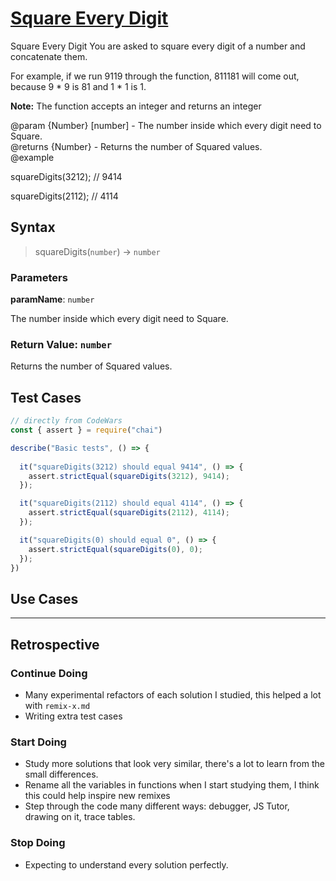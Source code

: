# [Square Every Digit](https://www.codewars.com/kata/546e2562b03326a88e000020/train/javascript)


Square Every Digit 
You are asked to square every digit of a number and concatenate them.

For example, if we run 9119 through the function, 811181 will come out, because 9 * 9 is 81 and 1 * 1 is 1.

**Note:** The function accepts an integer and returns an integer  

 @param {Number} [number] - The number inside which every digit need to Square.  
 @returns {Number} - Returns the number of Squared values.  
 @example  
 
 squareDigits(3212); //  9414
 
 squareDigits(2112); //  4114


## Syntax

> squareDigits(`number`) -> `number`

### Parameters

**paramName**: `number`

The number inside which every digit need to Square.

### Return Value: `number`

Returns the number of Squared values.

## Test Cases

```js
// directly from CodeWars
const { assert } = require("chai")

describe("Basic tests", () => {
  
  it("squareDigits(3212) should equal 9414", () => {
    assert.strictEqual(squareDigits(3212), 9414);
  });

  it("squareDigits(2112) should equal 4114", () => {
    assert.strictEqual(squareDigits(2112), 4114);
  });

  it("squareDigits(0) should equal 0", () => {
    assert.strictEqual(squareDigits(0), 0);
  });
})
```

## Use Cases

<!--
  write a minimum of 2 use cases to show this functions behavior.

  try to find interesting _edge cases_, it's good for you ;)
  an edge case is when a function behaves different than you'd expect.
  This will help you and others better understand the function.

  https://www.geeksforgeeks.org/dont-forget-edge-cases/
-->

---

## Retrospective

<!--
  write any notes to help you review this exercise later, and to help others' study it.

  this might include:

  - good ideas to use later in your own code
  - less good ideas to avoid in your own code
  - new vocabulary you learned
  - the most important thing(s) you learned
  - something that you still don't understand but want to keep studying
  - something that surprised you
  - tricks you will want to remember and use later
-->

### Continue Doing

- Many experimental refactors of each solution I studied, this helped a lot with
  `remix-x.md`
- Writing extra test cases

### Start Doing

- Study more solutions that look very similar, there's a lot to learn from the
  small differences.
- Rename all the variables in functions when I start studying them, I think this
  could help inspire new remixes
- Step through the code many different ways: debugger, JS Tutor, drawing on it,
  trace tables.

### Stop Doing
- Expecting to understand every solution perfectly.
